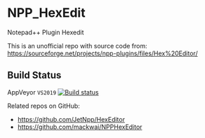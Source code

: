 # NPP_HexEdit
Notepad++ Plugin Hexedit

This is an unofficial repo with source code from:  
https://sourceforge.net/projects/npp-plugins/files/Hex%20Editor/


Build Status
------------

AppVeyor `VS2019`  [![Build status](https://ci.appveyor.com/api/projects/status/x8j5dnfur93n6six?svg=true)](https://ci.appveyor.com/project/chcg/npp-hexedit)

Related repos on GitHub:
- https://github.com/JetNpp/HexEditor
- https://github.com/mackwai/NPPHexEditor
